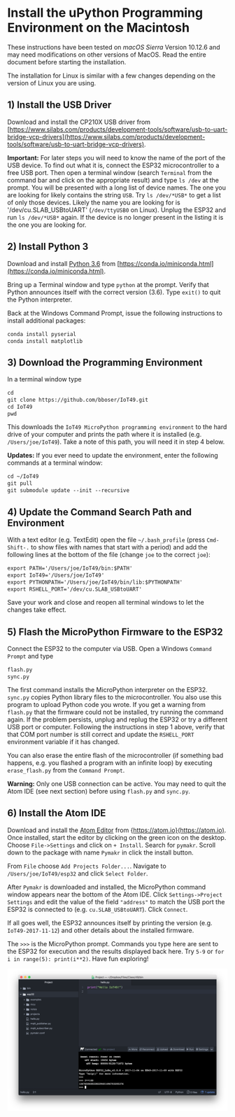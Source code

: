 # Install the uPython Programming Environment on the Macintosh

These instructions have been tested on *macOS Sierra* Version 10.12.6 and may need modifications on other versions of MacOS. Read the entire document before starting the installation. 

The installation for Linux is similar with a few changes depending on the version of Linux you are using.

## 1) Install the USB Driver

Download and install the CP210X USB driver from [https://www.silabs.com/products/development-tools/software/usb-to-uart-bridge-vcp-drivers](https://www.silabs.com/products/development-tools/software/usb-to-uart-bridge-vcp-drivers). 

**Important:** For later steps you will need to know the name of the port of the USB device. To find out what it is, connect the ESP32 microcontroller to a free USB port. Then open a terminal window (search `Terminal` from the command bar and click on the appropriate result) and type `ls /dev` at the prompt. You will be presented with a long list of device names. The one you are looking for likely contains the string `USB`. Try `ls /dev/*USB*` to get a list of only those devices. Likely the name you are looking for is '/dev/cu.SLAB_USBtoUART' (`/dev/ttyUSB0` on Linux). Unplug the ESP32 and run `ls /dev/*USB*` again. If the device is no longer present in the listing it is the one you are looking for.

## 2) Install Python 3

Download and install [Python 3.6](https://conda.io/miniconda.html) from [https://conda.io/miniconda.html](https://conda.io/miniconda.html).

Bring up a Terminal window and type `python` at the prompt. Verify that Python announces itself with the correct version (3.6). Type `exit()` to quit the Python interpreter.

Back at the Windows Command Prompt, issue the following instructions to install additional packages:

```
conda install pyserial
conda install matplotlib
```

## 3) Download the Programming Environment

In a terminal window type

```
cd
git clone https://github.com/bboser/IoT49.git
cd IoT49
pwd
```

This downloads the `IoT49 MicroPython programming environment` to the hard drive of your computer and prints the path where it is installed (e.g. `/Users/joe/IoT49`). Take a note of this path, you will need it in step 4 below.

**Updates:** If you ever need to update the environment, enter the following commands at a terminal window:

```
cd ~/IoT49
git pull
git submodule update --init --recursive
``` 

## 4) Update the Command Search Path and Environment

With a text editor (e.g. TextEdit) open the file `~/.bash_profile` (press `Cmd-Shift-.` to show files with names that start with a period) and add the following lines at the bottom of the file (change `joe` to the correct `joe`):

```
export PATH='/Users/joe/IoT49/bin:$PATH'
export IoT49='/Users/joe/IoT49'
export PYTHONPATH='/Users/joe/IoT49/bin/lib:$PYTHONPATH'
export RSHELL_PORT='/dev/cu.SLAB_USBtoUART'
```

Save your work and close and reopen all terminal windows to let the changes take effect. 

## 5) Flash the MicroPython Firmware to the ESP32

Connect the ESP32 to the computer via USB. Open a Windows `Command Prompt` and type 

```
flash.py
sync.py
```

The first command installs the MicroPython interpreter on the ESP32. `sync.py` copies Python library files to the microcontroller. You also use this program to upload Python code you wrote. If you get a warning from `flash.py` that the firmware could not be installed, try running the command again. If the problem persists, unplug and replug the ESP32 or try a different USB port or computer. Following the instructions in step 1 above, verify that that COM port number is still correct and update the `RSHELL_PORT` environment variable if it has changed.

You can also erase the entire flash of the microcontroller (if something bad happens, e.g. you flashed a program with an infinite loop) by executing `erase_flash.py` from the `Command Prompt`.

**Warning:** Only one USB connection can be active. You may need to quit the Atom IDE (see next section) before using `flash.py` and `sync.py`.

## 6) Install the Atom IDE

Download and install the [Atom Editor](https://atom.io) from {https://atom.io}(https://atom.io). Once installed, start the editor by clicking on the green icon on the desktop. Choose `File->Settings` and click on `+ Install`. Search for `pymakr`. Scroll down to the package with name `Pymakr` in click the install button.

From `File` choose `Add Projects Folder...`. Navigate to `/Users/joe/IoT49/esp32` and click `Select Folder`.

After `Pymakr` is downloaded and installed, the MicroPython command window appears near the bottom of the Atom IDE. Click `Settings->Project Settings` and edit the value of the field `"address"` to match the USB port the ESP32 is connected to (e.g. `cu.SLAB_USBtoUART`). Click `Connect`. 

If all goes well, the ESP32 announces itself by printing the version  (e.g. `IoT49-2017-11-12`) and other details about the installed firmware. 

The `>>>` is the MicroPython prompt. Commands you type here are sent to the ESP32 for execution and the results displayed back here. Try `5-9` or `for i in range(5): print(i**2)`. Have fun exploring!

![Atom IDE Screenshot](atom_screen.png)


